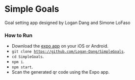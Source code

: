 # Simple Goals

Goal setting app designed by Logan Dang and Simone LoFaso

### How to Run

- Download the [expo app](https://expo.dev/) on your iOS or Android.
- <code>git clone https://github.com/Logan-Dang/SimpleGoals</code>.
- <code>cd SimpleGoals</code>.
- <code>npm i</code>.
- <code>npm start</code>.
- Scan the generated qr code using the Expo app.
